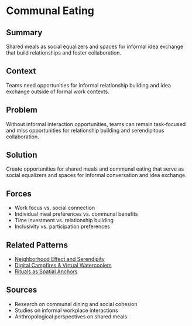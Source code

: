 # Communal Eating

## Summary
Shared meals as social equalizers and spaces for informal idea exchange that build relationships and foster collaboration.

## Context
Teams need opportunities for informal relationship building and idea exchange outside of formal work contexts.

## Problem
Without informal interaction opportunities, teams can remain task-focused and miss opportunities for relationship building and serendipitous collaboration.

## Solution
Create opportunities for shared meals and communal eating that serve as social equalizers and spaces for informal conversation and idea exchange.

## Forces
- Work focus vs. social connection
- Individual meal preferences vs. communal benefits
- Time investment vs. relationship building
- Inclusivity vs. participation preferences

## Related Patterns
- [Neighborhood Effect and Serendipity](../architectural-spatial/neighborhood-effect-serendipity.md)
- [Digital Campfires & Virtual Watercoolers](../organizational/digital-campfires-virtual-watercoolers.md)
- [Rituals as Spatial Anchors](rituals-spatial-anchors.md)

## Sources
- Research on communal dining and social cohesion
- Studies on informal workplace interactions
- Anthropological perspectives on shared meals